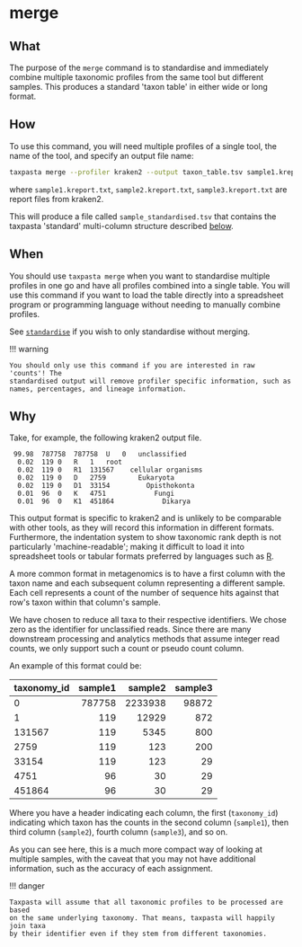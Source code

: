 # merge

## What

The purpose of the `merge` command is to standardise and immediately combine
multiple taxonomic profiles from the same tool but different samples. This produces a
standard 'taxon table' in either wide or long format.

## How

To use this command, you will need multiple profiles of a single tool, the name
of the tool, and specify an output file name:

```bash
taxpasta merge --profiler kraken2 --output taxon_table.tsv sample1.kreport.txt sample2.kreport.txt sample3.kreport.txt
```

where `sample1.kreport.txt`, `sample2.kreport.txt`, `sample3.kreport.txt` are
report files from kraken2.

This will produce a file called `sample_standardised.tsv` that contains the
taxpasta 'standard' multi-column structure described [below](#why).

## When

You should use `taxpasta merge` when you want to standardise multiple profiles
in one go and have all profiles combined into a single table. You will
use this command if you want to load the table directly into a spreadsheet
program or programming language without needing to manually combine profiles.

See [`standardise`](standardise.md) if you wish to only standardise without merging.

!!! warning

    You should only use this command if you are interested in raw 'counts'! The
    standardised output will remove profiler specific information, such as
    names, percentages, and lineage information.

## Why

Take, for example, the following kraken2 output file.

```text
 99.98	787758	787758	U	0	unclassified
  0.02	119	0	R	1	root
  0.02	119	0	R1	131567	  cellular organisms
  0.02	119	0	D	2759	    Eukaryota
  0.02	119	0	D1	33154	      Opisthokonta
  0.01	96	0	K	4751	        Fungi
  0.01	96	0	K1	451864	          Dikarya
```

This output format is specific to kraken2 and is unlikely to be comparable with
other tools, as they will record this information in different formats.
Furthermore, the indentation system to show taxonomic rank depth is not
particularly 'machine-readable'; making it difficult to load it into spreadsheet
tools or tabular formats preferred by languages such as
[R](https://www.r-project.org/).

A more common format in metagenomics is to have a first column with the taxon
name and each subsequent column representing a different sample. Each cell
represents a count of the number of sequence hits against that row's taxon within
that column's sample.

We have chosen to reduce all taxa to their respective identifiers. We chose zero as the
identifier for unclassified reads. Since there are many downstream processing and
analytics methods
that assume integer read counts, we only support such a count or pseudo count column.

An example of this format could be:

| taxonomy_id | sample1 | sample2 | sample3 |
| :---------- | ------: | ------: | ------: |
| 0           |  787758 | 2233938 |   98872 |
| 1           |     119 |   12929 |     872 |
| 131567      |     119 |    5345 |     800 |
| 2759        |     119 |     123 |     200 |
| 33154       |     119 |     123 |      29 |
| 4751        |      96 |      30 |      29 |
| 451864      |      96 |      30 |      29 |

Where you have a header indicating each column, the first (`taxonomy_id`) indicating
which taxon has the counts in the second column (`sample1`), then third column
(`sample2`), fourth column (`sample3`), and so on.

As you can see here, this is a much more compact way of looking at multiple
samples, with the caveat that you may not have additional information, such as the
accuracy of each assignment.

!!! danger

    Taxpasta will assume that all taxonomic profiles to be processed are based
    on the same underlying taxonomy. That means, taxpasta will happily join taxa
    by their identifier even if they stem from different taxonomies.
